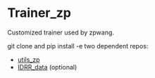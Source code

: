 # Trainer_zp

Customized trainer used by zpwang.

git clone and pip install -e two dependent repos:
* [utils_zp](https://github.com/ZpWang-AI/utils_zp)
* [IDRR_data](https://github.com/ZpWang-AI/IDRR_data) (optional)

